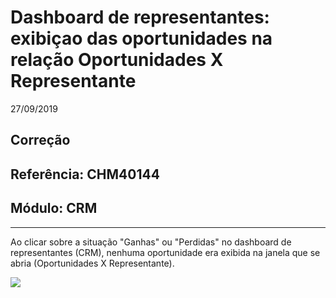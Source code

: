 # Dashboard de representantes: exibiçao das oportunidades na relação Oportunidades X Representante
27/09/2019
## Correção
## Referência: CHM40144
## Módulo: CRM
***

Ao clicar sobre a situação "Ganhas" ou "Perdidas" no dashboard de representantes (CRM), nenhuma oportunidade era exibida na janela que se abria (Oportunidades X Representante).

![]([PATH_IMG]/CHM40144_oportunidades_x_representante.png)

